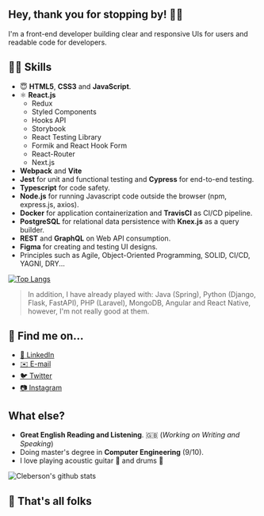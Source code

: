 ## Hey, thank you for stopping by! 🙋‍♂️
I'm a front-end developer building clear and responsive UIs for users and readable code for developers.

## 👨‍💻 Skills
- 😇 **HTML5**, **CSS3** and **JavaScript**.
- ⚛️ **React.js** 
	- Redux
	- Styled Components
	- Hooks API
	- Storybook
	- React Testing Library
	- Formik and React Hook Form
	- React-Router
	- Next.js
- **Webpack** and **Vite**
- **Jest** for unit and functional testing and **Cypress** for end-to-end testing.
- **Typescript** for code safety.
- **Node.js** for running Javascript code outside the browser (npm, express.js, axios).
- **Docker** for application containerization and **TravisCI** as CI/CD pipeline.
- **PostgreSQL** for relational data persistence with **Knex.js** as a query builder.
- **REST** and **GraphQL** on Web API consumption.
-  **Figma** for creating and testing UI designs.
- Principles such as Agile, Object-Oriented Programming, SOLID, CI/CD, YAGNI, DRY... 

[![Top Langs](https://github-readme-stats.vercel.app/api/top-langs/?username=cleberson-dev&layout=compact&bg_color=151515&title_color=fff&text_color=9f9f9f)](https://github.com/anuraghazra/github-readme-stats)
> In addition, I have already played with: Java (Spring), Python (Django, Flask, FastAPI), PHP (Laravel), MongoDB, Angular and React Native, however, I'm not really good at them.

## 🧐 Find me on...
- [👔 LinkedIn](https://www.linkedin.com/in/clebersondev/)
- [✉️ E-mail](mailto:cleberson.dev@gmail.com)
- [🐦 Twitter](https://twitter.com/clebersondev)
- [📷 Instagram](http://instagram.com/cleberson.io)


## What else?
- **Great English Reading and Listening**. 🇬🇧 (_Working on Writing and Speaking_)
- Doing master's degree in **Computer Engineering** (9/10).
- I love playing acoustic guitar 🎸 and drums 🥁

![Cleberson's github stats](https://github-readme-stats.vercel.app/api?username=cleberson-dev&show_icons=true&title_color=fff&icon_color=79ff97&text_color=9f9f9f&bg_color=151515)

## 🐰 That's all folks
